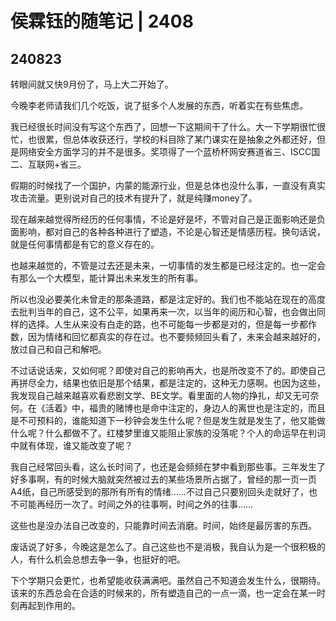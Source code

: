 # 侯霖钰的随笔记 | 2408

## 240823

转眼间就又快9月份了，马上大二开始了。

今晚李老师请我们几个吃饭，说了挺多个人发展的东西，听着实在有些焦虑。

我已经很长时间没有写这个东西了，回想一下这期间干了什么。大一下学期很忙很忙，也很累，但总体收获还行，学校的科目除了某门课实在是抽象之外都还好，但是网络安全方面学习的并不是很多。奖项得了一个蓝桥杯网安赛道省三、ISCC国二、互联网+省三。

假期的时候找了一个国护，内蒙的能源行业，但是总体也没什么事，一直没有真实攻击流量。更别说对自己的技术有提升了，就是纯赚money了。

现在越来越觉得所经历的任何事情，不论是好是坏，不管对自己是正面影响还是负面影响，都对自己的各种各种进行了塑造，不论是心智还是情感历程。换句话说，就是任何事情都是有它的意义存在的。

也越来越觉的，不管是过去还是未来，一切事情的发生都是已经注定的。也一定会有那么一个大模型，能计算出未来发生的所有事。

所以也没必要美化未曾走的那条道路，都是注定好的。我们也不能站在现在的高度去批判当年的自己，这不公平，如果再来一次，以当年的阅历和心智，也会做出同样的选择。人生从来没有白走的路，也不可能每一步都是对的，但是每一步都作数，因为情绪和回忆都真实的存在过。也不要频频回头看了，未来会越来越好的，放过自己和自己和解吧。

不过话说话来，又如何呢？即使对自己的影响再大，也是所改变不了的。即使自己再拼尽全力，结果也依旧是那个结果，都是注定的，这种无力感啊。也因为这些，我发现自己越来越喜欢看悲剧文学、BE文学。看里面的人物的挣扎，却又无可奈何。在《活着》中，福贵的赌博也是命中注定的，身边人的离世也是注定的，而且是不可预料的，谁能知道下一秒钟会发生什么呢？但是发生就是发生了，他又能做什么呢？什么都做不了。红楼梦里谁又能阻止家族的没落呢？个人的命运早在判词中就有体现，谁又能改变了呢？

我自己经常回头看，这么长时间了，也还是会频频在梦中看到那些事。三年发生了好多事啊，有的时候大脑就突然被过去的某些场景所占据了，曾经的那一页一页A4纸，自己所感受到的那所有所有的情绪……不过自己只要别回头走就好了，也不可能再经历一次了。时间之外的往事啊，时间之外的往事……

这些也是没办法自己改变的，只能靠时间去消磨。时间，始终是最厉害的东西。

废话说了好多，今晚这是怎么了。自己这些也不是消极，我自认为是一个很积极的人，有什么机会总想去争一争，也挺好的吧。

下个学期只会更忙，也希望能收获满满吧。虽然自己不知道会发生什么，很期待。该来的东西总会在合适的时候来的，所有塑造自己的一点一滴，也一定会在某一时刻再起到作用的。